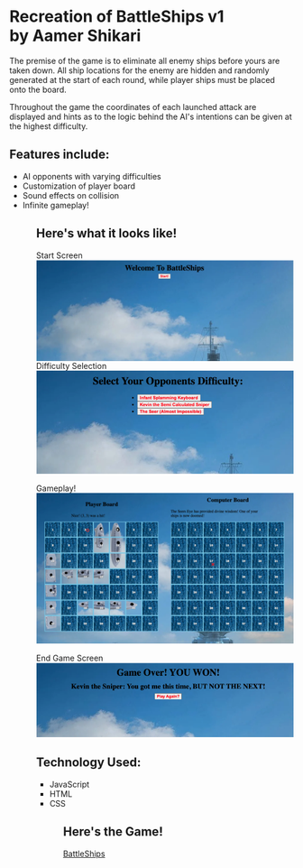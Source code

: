 <h1>
Recreation of BattleShips v1
     <br>
by Aamer Shikari
</h1>

<p>
The premise of the game is to eliminate all enemy ships before yours
are taken down. All ship locations for the enemy are hidden and randomly 
generated at the start of each round, while player ships must be placed 
onto the board. 
</p>
<p>
Throughout the game the coordinates of each launched attack are displayed
and hints as to the logic behind the AI's intentions can be given at 
the highest difficulty.
</p>


<h2>Features include: </h2>
<ul>
     <li> AI opponents with varying difficulties </li>
     <li>Customization of player board </li>
     <li>Sound effects on collision </li>
     <li>Infinite gameplay! </li>
<ul>

<h2>Here's what it looks like! </h2>

Start Screen<br>
<img src="pics/readMePics/Start.png"
     alt="Start Screen"
     style="float: left; margin-right: 10px; display:fex content-align:center" />

Difficulty Selection <br>
![Difficulty Selection](pics/readMePics/Difficulty.png?raw=true)

Gameplay!<br>
![GamePlay](pics/readMePics/GamePlay.png?raw=true)

End Game Screen <br>
![GAME OVER](pics/readMePics/EndGame.png)


<h2>Technology Used: </h2>
<ul>
     <li>JavaScript</li>
     <li>HTML</li>
     <li>CSS</li>
<ul>
     
<h2> Here's the Game! </h2>
<a href="https://aamershikari.github.io/BattleShips/" target="_blank">BattleShips</a>
